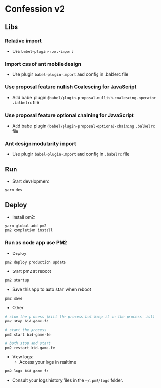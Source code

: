 # Confession v2


## Libs
### Relative import
- Use ```babel-plugin-root-import```

### Import css of ant mobile design
- Use plugin ```babel-plugin-import``` and config in .bablerc file  

### Use proposal feature nullish Coalescing for JavaScript
- Add babel plugin ```@babel/plugin-proposal-nullish-coalescing-operator```  ```.balbelrc``` file

### Use proposal feature optional chaining for JavaScript
- Add babel plugin ```@babel/plugin-proposal-optional-chaining```  ```.balbelrc``` file

### Ant design modularity import
- Use plugin ```babel-plugin-import``` and config in ```.babelrc``` file

## Run
- Start development
```bash
yarn dev
```

## Deploy
- Install pm2:
```bash
yarn global add pm2
pm2 completion install
```
### Run as node app use PM2
- Deploy
```bash
pm2 deploy production update
```

- Start pm2 at reboot
```bash
pm2 startup
```

- Save this app to auto start when reboot
```bash
pm2 save
```
- Other
```bash
# stop the process (kill the process but keep it in the process list)
pm2 stop bid-game-fe

# start the process
pm2 start bid-game-fe

# both stop and start
pm2 restart bid-game-fe
```
- View logs:
  - Access your logs in realtime
```bash
pm2 logs bid-game-fe
```
  - Consult your logs history files in the ```~/.pm2/logs``` folder.
